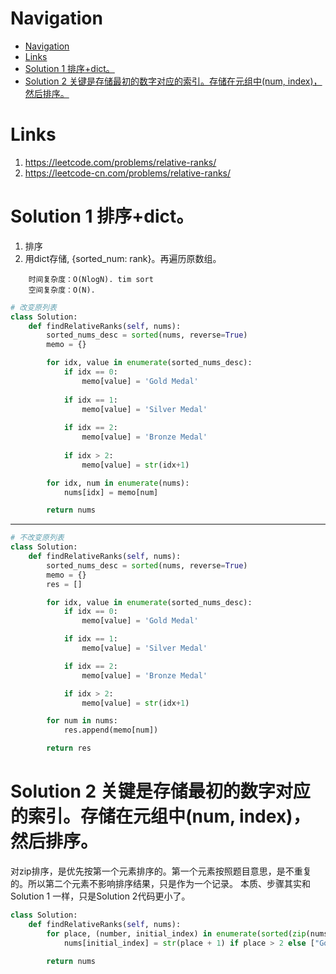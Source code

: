 # Navigation
- [Navigation](#navigation)
- [Links](#links)
- [Solution 1 排序+dict。](#solution-1-%e6%8e%92%e5%ba%8fdict)
- [Solution 2 关键是存储最初的数字对应的索引。存储在元组中(num, index)，然后排序。](#solution-2-%e5%85%b3%e9%94%ae%e6%98%af%e5%ad%98%e5%82%a8%e6%9c%80%e5%88%9d%e7%9a%84%e6%95%b0%e5%ad%97%e5%af%b9%e5%ba%94%e7%9a%84%e7%b4%a2%e5%bc%95%e5%ad%98%e5%82%a8%e5%9c%a8%e5%85%83%e7%bb%84%e4%b8%adnum-index%e7%84%b6%e5%90%8e%e6%8e%92%e5%ba%8f)

# Links
1. https://leetcode.com/problems/relative-ranks/
2. https://leetcode-cn.com/problems/relative-ranks/


# Solution 1 排序+dict。
1. 排序
2. 用dict存储, {sorted_num: rank}。再遍历原数组。
```
    时间复杂度：O(NlogN). tim sort
    空间复杂度：O(N).
```
```python
# 改变原列表
class Solution:
    def findRelativeRanks(self, nums):
        sorted_nums_desc = sorted(nums, reverse=True)
        memo = {}

        for idx, value in enumerate(sorted_nums_desc):
            if idx == 0:
                memo[value] = 'Gold Medal'
            
            if idx == 1:
                memo[value] = 'Silver Medal'
            
            if idx == 2:
                memo[value] = 'Bronze Medal'
            
            if idx > 2:
                memo[value] = str(idx+1)

        for idx, num in enumerate(nums):
            nums[idx] = memo[num]

        return nums
```
---
```python
# 不改变原列表
class Solution:
    def findRelativeRanks(self, nums):
        sorted_nums_desc = sorted(nums, reverse=True)
        memo = {}
        res = []

        for idx, value in enumerate(sorted_nums_desc):
            if idx == 0:
                memo[value] = 'Gold Medal'

            if idx == 1:
                memo[value] = 'Silver Medal'

            if idx == 2:
                memo[value] = 'Bronze Medal'

            if idx > 2:
                memo[value] = str(idx+1)

        for num in nums:
            res.append(memo[num])

        return res

```


# Solution 2 关键是存储最初的数字对应的索引。存储在元组中(num, index)，然后排序。
对zip排序，是优先按第一个元素排序的。第一个元素按照题目意思，是不重复的。所以第二个元素不影响排序结果，只是作为一个记录。
本质、步骤其实和Solution 1 一样，只是Solution 2代码更小了。
```python
class Solution:
	def findRelativeRanks(self, nums):
		for place, (number, initial_index) in enumerate(sorted(zip(nums, range(len(nums))), reverse=True)):
			nums[initial_index] = str(place + 1) if place > 2 else ["Gold Medal", "Silver Medal", "Bronze Medal"][place]
            
		return nums
```